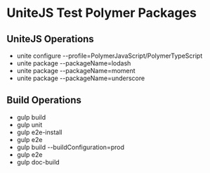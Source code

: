 # UniteJS Test Polymer Packages

## UniteJS Operations

* unite configure --profile=PolymerJavaScript/PolymerTypeScript
* unite package --packageName=lodash
* unite package --packageName=moment
* unite package --packageName=underscore

## Build Operations

* gulp build
* gulp unit
* gulp e2e-install
* gulp e2e
* gulp build --buildConfiguration=prod
* gulp e2e
* gulp doc-build
